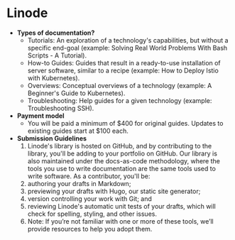 # Linode
- **Types of documentation?**
  - Tutorials: An exploration of a technology's capabilities, but without a specific end-goal (example: Solving Real World Problems With Bash Scripts - A Tutorial).
  - How-to Guides: Guides that result in a ready-to-use installation of server software, similar to a recipe (example: How to Deploy Istio with Kubernetes).
  - Overviews: Conceptual overviews of a technology (example: A Beginner's Guide to Kubernetes).
  - Troubleshooting: Help guides for a given technology (example: Troubleshooting SSH).
- **Payment model**
  - You will be paid a minimum of $400 for original guides. Updates to existing guides start at $100 each.
- **Submission Guidelines**
  1. Linode's library is hosted on GitHub, and by contributing to the library, you'll be adding to your portfolio on GitHub. Our library is also maintained under the docs-as-code methodology, where the tools you use to write documentation are the same tools used to write software. As a contributor, you'll be:
    1. authoring your drafts in Markdown;
    2. previewing your drafts with Hugo, our static site generator;
    3. version controlling your work with Git; and
    4. reviewing Linode's automatic unit tests of your drafts, which will check for spelling, styling, and other issues.
  2. Note: If you’re not familiar with one or more of these tools, we’ll provide resources to help you adopt them.
